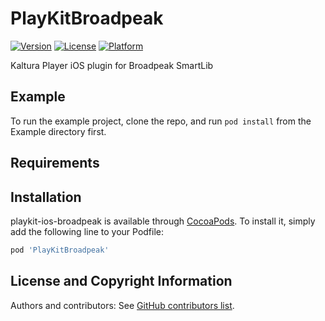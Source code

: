 # PlayKitBroadpeak

[![Version](https://img.shields.io/cocoapods/v/PlayKitBroadpeak.svg?style=flat)](https://cocoapods.org/pods/PlayKitBroadpeak)
[![License](https://img.shields.io/cocoapods/l/PlayKitBroadpeak.svg?style=flat)](https://cocoapods.org/pods/PlayKitBroadpeak)
[![Platform](https://img.shields.io/cocoapods/p/PlayKitBroadpeak.svg?style=flat)](https://cocoapods.org/pods/PlayKitBroadpeak)

Kaltura Player iOS plugin for Broadpeak SmartLib

## Example

To run the example project, clone the repo, and run `pod install` from the Example directory first.

## Requirements

## Installation

playkit-ios-broadpeak is available through [CocoaPods](https://cocoapods.org). To install
it, simply add the following line to your Podfile:

```ruby
pod 'PlayKitBroadpeak'
```

## License and Copyright Information

Authors and contributors: See [GitHub contributors list](https://github.com/kaltura/playkit-ios-broadpeak-smartlib/graphs/contributors).  

